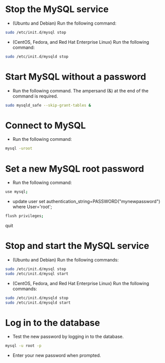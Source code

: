# Stop the MySQL service

- (Ubuntu and Debian) Run the following command:
```bash
sudo /etc/init.d/mysql stop
```
- (CentOS, Fedora, and Red Hat Enterprise Linux) Run the following command:
```bash
sudo /etc/init.d/mysqld stop
```

# Start MySQL without a password
- Run the following command. The ampersand (&) at the end of the command is required.
```bash
sudo mysqld_safe --skip-grant-tables &
```
# Connect to MySQL
- Run the following command:
```bash
mysql -uroot
```
# Set a new MySQL root password
- Run the following command:
```bash
use mysql;
```
- update user set authentication_string=PASSWORD("mynewpassword") where User='root';
```bash
flush privileges;
```
quit

# Stop and start the MySQL service
- (Ubuntu and Debian) Run the following commands:
```bash
sudo /etc/init.d/mysql stop
sudo /etc/init.d/mysql start
```
- (CentOS, Fedora, and Red Hat Enterprise Linux) Run the following commands:
```bash
sudo /etc/init.d/mysqld stop
sudo /etc/init.d/mysqld start
```
# Log in to the database
- Test the new password by logging in to the database.
```bash
mysql -u root -p
```
- Enter your new password when prompted.
